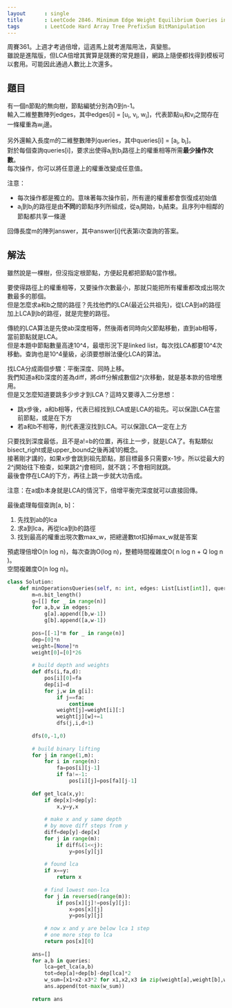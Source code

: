 ```yaml
---
layout      : single
title       : LeetCode 2846. Minimum Edge Weight Equilibrium Queries in a Tree
tags        : LeetCode Hard Array Tree PrefixSum BitManipulation
---
```

周賽361。上週才考過倍增，這週馬上就考進階用法，真變態。  
雖說是進階版，但LCA倍增其實算是競賽的常見題目，網路上隨便都找得到模板可以套用。可能因此通過人數比上次還多。  

## 題目

有一個n節點的無向樹，節點編號分別為0到n-1。  
輸入二維整數陣列edges，其中edges[i] = [u<sub>i</sub>, v<sub>i</sub>, w<sub>i</sub>]，代表節點u<sub>i</sub>和v<sub>i</sub>之間存在一條權重為w<sub>i</sub>邊。  

另外還輸入長度m的二維整數陣列queries，其中queries[i] = [a<sub>i</sub>, b<sub>i</sub>]。  
對於每個查詢queries[i]，要求出使得a<sub>i</sub>到b<sub>i</sub>路徑上的權重相等所需**最少操作次數**。  
每次操作，你可以將任意邊上的權重改變成任意值。  

注意：  

- 每次操作都是獨立的。意味著每次操作前，所有邊的權重都會恢復成初始值  
- a<sub>i</sub>到b<sub>i</sub>的路徑是由**不同**的節點序列所組成，從a<sub>i</sub>開始，b<sub>i</sub>結束。且序列中相鄰的節點都共享一條邊  

回傳長度m的陣列answer，其中answer[i]代表第i次查詢的答案。  

## 解法

雖然說是一棵樹，但沒指定根節點，方便起見都把節點0當作根。  

要使得路徑上的權重相等，又要操作次數最小，那就只能把所有權重都改成出現次數最多的那個。  
但是怎麼求a和b之間的路徑？先找他們的LCA(最近公共祖先)，從LCA到a的路徑加上LCA到b的路徑，就是完整的路徑。  

傳統的LCA算法是先使ab深度相等，然後兩者同時向父節點移動，直到ab相等，當前節點就是LCA。  
但是本題中節點數量高達10^4，最壞形況下是linked list，每次找LCA都要10^4次移動。查詢也是10^4量級，必須要想辦法優化LCA的算法。  

找LCA分成兩個步驟：平衡深度、同時上移。  
我們知道a和b深度的差為diff，將diff分解成數個2^j次移動，就是基本款的倍增應用。  
但是又怎麼知道要跳多少步才到LCA？這時又要導入二分思想：  

- 跳x步後，a和b相等，代表已經找到LCA或是LCA的祖先。可以保證LCA在當前節點，或是在下方  
- 若a和b不相等，則代表還沒找到LCA。可以保證LCA一定在上方  

只要找到深度最低，且不是a!=b的位置，再往上一步，就是LCA了。有點類似bisect_right或是upper_bound之後再減1的概念。  
接著剛才講的，如果x步會跳到祖先節點，那目標最多只需要x-1步。所以從最大的2^j開始往下檢查，如果跳2^j會相同，就不跳；不會相同就跳。  
最後會停在LCA的下方，再往上跳一步就大功告成。  

注意：在a或b本身就是LCA的情況下，倍增平衡完深度就可以直接回傳。  

最後處理每個查詢[a, b]：  

1. 先找到ab的lca  
2. 求a到lca，再從lca到b的路徑  
3. 找到最高的權重出現次數max_w，把總邊數tot扣掉max_w就是答案  

預處理倍增O(n log n)，每次查詢O(log n)，整體時間複雜度O( n log n + Q log n )。  
空間複雜度O(n log n)。  

```python
class Solution:
    def minOperationsQueries(self, n: int, edges: List[List[int]], queries: List[List[int]]) -> List[int]:
        m=n.bit_length()
        g=[[] for _ in range(n)]
        for a,b,w in edges:
            g[a].append([b,w-1])
            g[b].append([a,w-1])
            
        pos=[[-1]*m for _ in range(n)]
        dep=[0]*n
        weight=[None]*n
        weight[0]=[0]*26
        
        # build depth and weights
        def dfs(i,fa,d):
            pos[i][0]=fa
            dep[i]=d
            for j,w in g[i]:
                if j==fa:
                    continue
                weight[j]=weight[i][:]
                weight[j][w]+=1
                dfs(j,i,d+1)
        
        dfs(0,-1,0)
        
        # build binary lifting
        for j in range(1,m):
            for i in range(n):
                fa=pos[i][j-1]
                if fa!=-1:
                    pos[i][j]=pos[fa][j-1]
        
        def get_lca(x,y):
            if dep[x]>dep[y]:
                x,y=y,x
                
            # make x and y same depth
            # by move diff steps from y
            diff=dep[y]-dep[x]
            for j in range(m):
                if diff&(1<<j):
                    y=pos[y][j]
                    
            # found lca
            if x==y:
                return x
            
            # find lowest non-lca
            for j in reversed(range(m)):
                if pos[x][j]!=pos[y][j]:
                    x=pos[x][j]
                    y=pos[y][j]
                    
            # now x and y are below lca 1 step
            # one more step to lca
            return pos[x][0]
        
        ans=[]
        for a,b in queries:
            lca=get_lca(a,b)
            tot=dep[a]+dep[b]-dep[lca]*2
            w_sum=[x1+x2-x3*2 for x1,x2,x3 in zip(weight[a],weight[b],weight[lca])]
            ans.append(tot-max(w_sum))
            
        return ans
```
